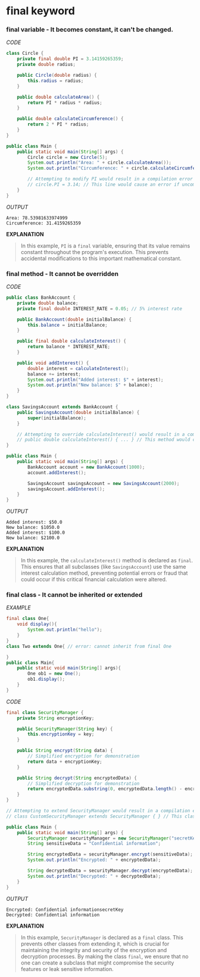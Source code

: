 # final keyword
### final variable - It becomes constant, it can't be changed.
*CODE*
```java
class Circle {
    private final double PI = 3.14159265359;
    private double radius;

    public Circle(double radius) {
        this.radius = radius;
    }

    public double calculateArea() {
        return PI * radius * radius;
    }

    public double calculateCircumference() {
        return 2 * PI * radius;
    }
}

public class Main {
    public static void main(String[] args) {
        Circle circle = new Circle(5);
        System.out.println("Area: " + circle.calculateArea());
        System.out.println("Circumference: " + circle.calculateCircumference());

        // Attempting to modify PI would result in a compilation error
        // circle.PI = 3.14; // This line would cause an error if uncommented
    }
}
```
*OUTPUT*
```
Area: 78.53981633974999
Circumference: 31.4159265359
```
**EXPLANATION**
> In this example, `PI` is a `final` variable, ensuring that its value remains constant throughout the program's execution. This prevents accidental modifications to this important mathematical constant.

### final method - It cannot be overridden
*CODE*
```java
public class BankAccount {
    private double balance;
    private final double INTEREST_RATE = 0.05; // 5% interest rate

    public BankAccount(double initialBalance) {
        this.balance = initialBalance;
    }

    public final double calculateInterest() {
        return balance * INTEREST_RATE;
    }

    public void addInterest() {
        double interest = calculateInterest();
        balance += interest;
        System.out.println("Added interest: $" + interest);
        System.out.println("New balance: $" + balance);
    }
}

class SavingsAccount extends BankAccount {
    public SavingsAccount(double initialBalance) {
        super(initialBalance);
    }

    // Attempting to override calculateInterest() would result in a compilation error
    // public double calculateInterest() { ... } // This method would cause an error if uncommented
}

public class Main {
    public static void main(String[] args) {
        BankAccount account = new BankAccount(1000);
        account.addInterest();

        SavingsAccount savingsAccount = new SavingsAccount(2000);
        savingsAccount.addInterest();
    }
}
```
*OUTPUT*
```
Added interest: $50.0
New balance: $1050.0
Added interest: $100.0
New balance: $2100.0
```
**EXPLANATION**
> In this example, the `calculateInterest()` method is declared as `final`. This ensures that all  subclasses (like `SavingsAccount`) use the same interest calculation method, preventing potential errors or fraud that could occur if this critical financial calculation were altered.

### final class - It cannot be inherited or extended
*EXAMPLE*
```java
final class One{
    void display(){
        System.out.println("hello");
    }
}
class Two extends One{ // error: cannot inherit from final One

}
public class Main{
    public static void main(String[] args){
        One ob1 = new One();
        ob1.display();
    }
}
```
*CODE*
```java
final class SecurityManager {
    private String encryptionKey;

    public SecurityManager(String key) {
        this.encryptionKey = key;
    }

    public String encrypt(String data) {
        // Simplified encryption for demonstration
        return data + encryptionKey;
    }

    public String decrypt(String encryptedData) {
        // Simplified decryption for demonstration
        return encryptedData.substring(0, encryptedData.length() - encryptionKey.length());
    }
}

// Attempting to extend SecurityManager would result in a compilation error
// class CustomSecurityManager extends SecurityManager { } // This class would cause an error if uncommented

public class Main {
    public static void main(String[] args) {
        SecurityManager securityManager = new SecurityManager("secretKey");
        String sensitiveData = "Confidential information";

        String encryptedData = securityManager.encrypt(sensitiveData);
        System.out.println("Encrypted: " + encryptedData);

        String decryptedData = securityManager.decrypt(encryptedData);
        System.out.println("Decrypted: " + decryptedData);
    }
}
```
*OUTPUT*
```
Encrypted: Confidential informationsecretKey
Decrypted: Confidential information
```
**EXPLANATION**
> In this example, `SecurityManager` is declared as a `final` class. This prevents other classes from extending it, which is crucial for maintaining the integrity and security of the encryption and decryption processes. By making the class `final`, we ensure that no one can create a subclass that might compromise the security features or leak sensitive information.

